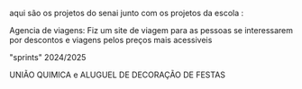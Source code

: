 aqui são os projetos do senai junto com os projetos da escola :

Agencia de viagens: Fiz um site de viagem para as pessoas se interessarem por descontos e viagens pelos preços mais acessiveis 



"sprints" 2024/2025

UNIÃO QUIMICA e ALUGUEL DE DECORAÇÃO DE FESTAS
